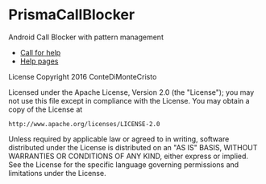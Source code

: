 # PrismaCallBlocker
Android Call Blocker with pattern management

* [Call for help](https://github.com/ConteDiMonteCristo/PrismaCallBlocker/wiki/I-need-your-help)
* [Help pages](https://github.com/ConteDiMonteCristo/PrismaCallBlocker/wiki/Help) 


License
Copyright 2016 ConteDiMonteCristo

Licensed under the Apache License, Version 2.0 (the "License");
you may not use this file except in compliance with the License.
You may obtain a copy of the License at

    http://www.apache.org/licenses/LICENSE-2.0

Unless required by applicable law or agreed to in writing, software
distributed under the License is distributed on an "AS IS" BASIS,
WITHOUT WARRANTIES OR CONDITIONS OF ANY KIND, either express or implied.
See the License for the specific language governing permissions and
limitations under the License.
